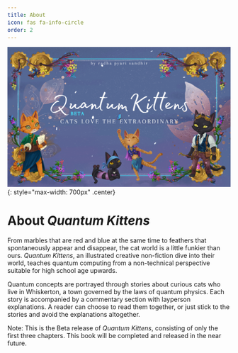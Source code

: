 ```yaml
---
title: About
icon: fas fa-info-circle 
order: 2
---
```


![](/assets/imgs/cover_beta.png){: style="max-width: 700px" .center}

# About *Quantum Kittens*


From marbles that are red and blue at the same time to feathers that spontaneously appear and disappear, the cat world is a little funkier than ours. *Quantum Kittens*, an illustrated creative non-fiction dive into their world, teaches quantum computing from a non-technical perspective suitable for high school age upwards.

Quantum concepts are portrayed through stories about curious cats who live in Whiskerton, a town governed by the laws of quantum physics. Each story is accompanied by a commentary section with layperson explanations. A reader can choose to read them together, or just stick to the stories and avoid the explanations altogether.

Note: This is the Beta release of *Quantum Kittens*, consisting of only the first three chapters. This book will be completed and released in the near future.